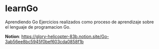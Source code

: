 # learnGo
Aprendiendo Go
Ejercicios realizados como proceso de aprendizaje sobre el lenguaje de programacion Go.

**Notion**: https://glory-helicopter-83b.notion.site/Go-3ab56ee8bc5945f0bef603cda0858f1b
